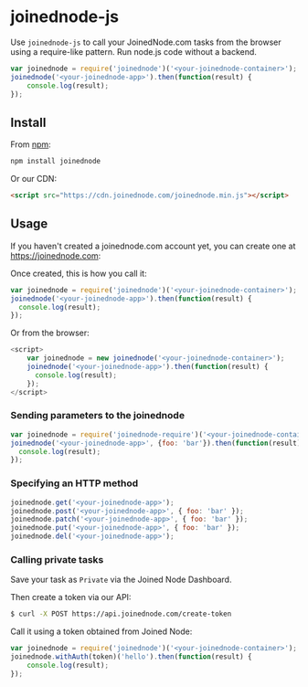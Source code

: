# joinednode-js

Use `joinednode-js` to call your JoinedNode.com tasks from the browser using a require-like pattern. Run node.js code without a backend. 

```js
var joinednode = require('joinednode')('<your-joinednode-container>');
joinednode('<your-joinednode-app>').then(function(result) {
	console.log(result);
});
```

## Install

From [npm](https://npmjs.org):

```sh
npm install joinednode
```

Or our CDN:

```html
<script src="https://cdn.joinednode.com/joinednode.min.js"></script>
```

## Usage

If you haven't created a joinednode.com account yet, you can create one at https://joinednode.com:

Once created, this is how you call it:

```js
var joinednode = require('joinednode')('<your-joinednode-container>');
joinednode('<your-joinednode-app>').then(function(result) {
  console.log(result);
});
```

Or from the browser:

```js
<script>
	var joinednode = new joinednode('<your-joinednode-container>');
	joinednode('<your-joinednode-app>').then(function(result) {
	  console.log(result);
	});
</script>
```

### Sending parameters to the joinednode

```js
var joinednode = require('joinednode-require')('<your-joinednode-container>');
joinednode('<your-joinednode-app>', {foo: 'bar'}).then(function(result) {
  console.log(result);
});
```

### Specifying an HTTP method

```js
joinednode.get('<your-joinednode-app>');
joinednode.post('<your-joinednode-app>', { foo: 'bar' });
joinednode.patch('<your-joinednode-app>', { foo: 'bar' });
joinednode.put('<your-joinednode-app>', { foo: 'bar' });
joinednode.del('<your-joinednode-app>');
```

### Calling private tasks
 
Save your task as `Private` via the Joined Node Dashboard.

Then create a token via our API:

```bash
$ curl -X POST https://api.joinednode.com/create-token
```

Call it using a token obtained from Joined Node:

```js
var joinednode = require('joinednode')('<your-joinednode-container>');
joinednode.withAuth(token)('hello').then(function(result) {
	console.log(result);
});
```
